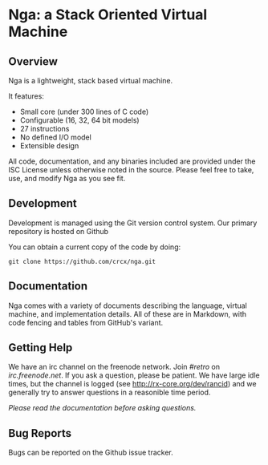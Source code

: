 # Nga: a Stack Oriented Virtual Machine

## Overview

Nga is a lightweight, stack based virtual machine.

It features:

* Small core (under 300 lines of C code)
* Configurable (16, 32, 64 bit models)
* 27 instructions
* No defined I/O model
* Extensible design

All code, documentation, and any binaries included are provided under the ISC License unless otherwise noted in the source. Please feel free to take, use, and modify Nga as you see fit.

## Development

Development is managed using the Git version control system. Our primary repository is hosted on Github

You can obtain a current copy of the code by doing:

    git clone https://github.com/crcx/nga.git

## Documentation

Nga comes with a variety of documents describing the language, virtual machine, and implementation details. All of these are in Markdown, with code fencing and tables from GitHub's variant.

## Getting Help

We have an irc channel on the freenode network. Join *#retro* on *irc.freenode.net*. If you ask a question, please be patient. We have large idle times, but the channel is logged (see http://rx-core.org/dev/rancid) and we generally try to answer questions in a reasonible time period.

*Please read the documentation before asking questions.*

## Bug Reports

Bugs can be reported on the Github issue tracker.
